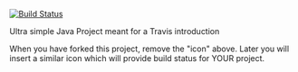[![Build Status](https://travis-ci.org/cph-mn521/travisGettingStarted.svg?branch=master)](https://travis-ci.org/cph-mn521/travisGettingStarted)

Ultra simple Java Project meant for a Travis introduction

When you have forked this project, remove the "icon" above. Later you will insert a similar icon which will provide build status for YOUR project.
